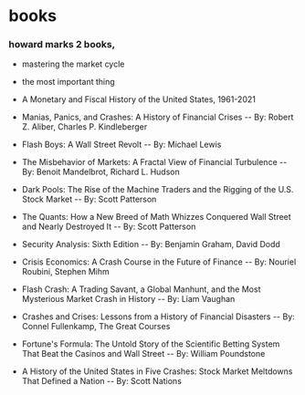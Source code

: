 # books

### howard marks 2 books, 
  - mastering the market cycle
  - the most important thing

- A Monetary and Fiscal History of the United States, 1961-2021

- Manias, Panics, and Crashes: A History of Financial Crises -- By: Robert Z. Aliber, Charles P. Kindleberger

- Flash Boys: A Wall Street Revolt -- By: Michael Lewis

- The Misbehavior of Markets: A Fractal View of Financial Turbulence -- By: Benoit Mandelbrot, Richard L. Hudson

- Dark Pools: The Rise of the Machine Traders and the Rigging of the U.S. Stock Market -- By: Scott Patterson

- The Quants: How a New Breed of Math Whizzes Conquered Wall Street and Nearly Destroyed It -- By: Scott Patterson

- Security Analysis: Sixth Edition -- By: Benjamin Graham, David Dodd

- Crisis Economics: A Crash Course in the Future of Finance -- By: Nouriel Roubini, Stephen Mihm

- Flash Crash: A Trading Savant, a Global Manhunt, and the Most Mysterious Market Crash in History -- By: Liam Vaughan

- Crashes and Crises: Lessons from a History of Financial Disasters -- By: Connel Fullenkamp, The Great Courses

- Fortune's Formula: The Untold Story of the Scientific Betting System That Beat the Casinos and Wall Street -- By: William Poundstone

- A History of the United States in Five Crashes: Stock Market Meltdowns That Defined a Nation -- By: Scott Nations

